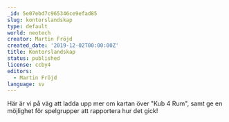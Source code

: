 ```yaml
---
_id: 5e07ebd7c965346ce9efad85
slug: kontorslandskap
type: default
world: neotech
creator: Martin Fröjd
created_date: '2019-12-02T00:00:00Z'
title: Kontorslandskap
status: published
license: ccby4
editors:
  - Martin Fröjd
language: sv
---
```

Här är vi på väg att ladda upp mer om kartan över "Kub 4 Rum", samt ge en möjlighet för spelgrupper att rapportera hur det gick!
